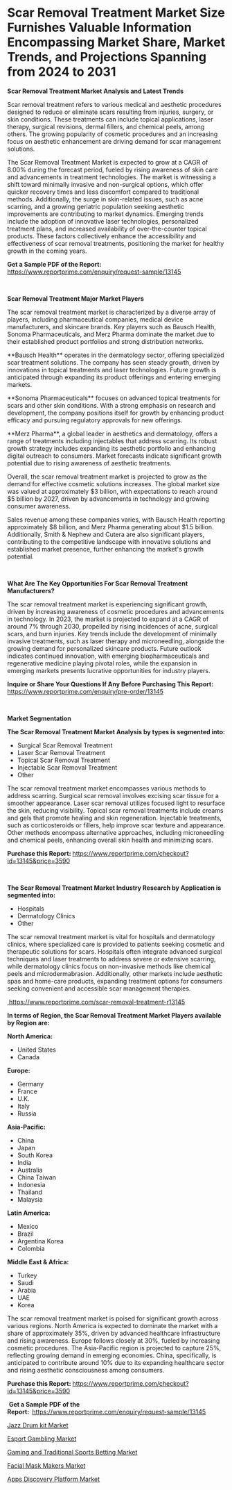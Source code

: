 <p><h1>Scar Removal Treatment Market Size Furnishes Valuable Information Encompassing Market Share, Market Trends, and Projections Spanning from 2024 to 2031</h1></p><p><strong>Scar Removal Treatment Market Analysis and Latest Trends</strong></p>
<p><p>Scar removal treatment refers to various medical and aesthetic procedures designed to reduce or eliminate scars resulting from injuries, surgery, or skin conditions. These treatments can include topical applications, laser therapy, surgical revisions, dermal fillers, and chemical peels, among others. The growing popularity of cosmetic procedures and an increasing focus on aesthetic enhancement are driving demand for scar management solutions.</p><p>The Scar Removal Treatment Market is expected to grow at a CAGR of 8.00% during the forecast period, fueled by rising awareness of skin care and advancements in treatment technologies. The market is witnessing a shift toward minimally invasive and non-surgical options, which offer quicker recovery times and less discomfort compared to traditional methods. Additionally, the surge in skin-related issues, such as acne scarring, and a growing geriatric population seeking aesthetic improvements are contributing to market dynamics. Emerging trends include the adoption of innovative laser technologies, personalized treatment plans, and increased availability of over-the-counter topical products. These factors collectively enhance the accessibility and effectiveness of scar removal treatments, positioning the market for healthy growth in the coming years.</p></p>
<p><strong>Get a Sample PDF of the Report:&nbsp;</strong> <a href="https://www.reportprime.com/enquiry/request-sample/13145">https://www.reportprime.com/enquiry/request-sample/13145</a></p>
<p>&nbsp;</p>
<p><strong>Scar Removal Treatment Major Market Players</strong></p>
<p><p>The scar removal treatment market is characterized by a diverse array of players, including pharmaceutical companies, medical device manufacturers, and skincare brands. Key players such as Bausch Health, Sonoma Pharmaceuticals, and Merz Pharma dominate the market due to their established product portfolios and strong distribution networks.</p><p>**Bausch Health** operates in the dermatology sector, offering specialized scar treatment solutions. The company has seen steady growth, driven by innovations in topical treatments and laser technologies. Future growth is anticipated through expanding its product offerings and entering emerging markets.</p><p>**Sonoma Pharmaceuticals** focuses on advanced topical treatments for scars and other skin conditions. With a strong emphasis on research and development, the company positions itself for growth by enhancing product efficacy and pursuing regulatory approvals for new offerings.</p><p>**Merz Pharma**, a global leader in aesthetics and dermatology, offers a range of treatments including injectables that address scarring. Its robust growth strategy includes expanding its aesthetic portfolio and enhancing digital outreach to consumers. Market forecasts indicate significant growth potential due to rising awareness of aesthetic treatments.</p><p>Overall, the scar removal treatment market is projected to grow as the demand for effective cosmetic solutions increases. The global market size was valued at approximately $3 billion, with expectations to reach around $5 billion by 2027, driven by advancements in technology and growing consumer awareness.</p><p>Sales revenue among these companies varies, with Bausch Health reporting approximately $8 billion, and Merz Pharma generating about $1.5 billion. Additionally, Smith & Nephew and Cutera are also significant players, contributing to the competitive landscape with innovative solutions and established market presence, further enhancing the market's growth potential.</p></p>
<p>&nbsp;</p>
<p><strong>What Are The Key Opportunities For Scar Removal Treatment Manufacturers?</strong></p>
<p><p>The scar removal treatment market is experiencing significant growth, driven by increasing awareness of cosmetic procedures and advancements in technology. In 2023, the market is projected to expand at a CAGR of around 7% through 2030, propelled by rising incidences of acne, surgical scars, and burn injuries. Key trends include the development of minimally invasive treatments, such as laser therapy and microneedling, alongside the growing demand for personalized skincare products. Future outlook indicates continued innovation, with emerging biopharmaceuticals and regenerative medicine playing pivotal roles, while the expansion in emerging markets presents lucrative opportunities for industry players.</p></p>
<p><strong>Inquire or Share Your Questions If Any Before Purchasing This Report:</strong> <a href="https://www.reportprime.com/enquiry/pre-order/13145">https://www.reportprime.com/enquiry/pre-order/13145</a></p>
<p>&nbsp;</p>
<p><strong>Market Segmentation</strong></p>
<p><strong>The Scar Removal Treatment Market Analysis by types is segmented into:</strong></p>
<p><ul><li>Surgical Scar Removal Treatment</li><li>Laser Scar Removal Treatment</li><li>Topical Scar Removal Treatment</li><li>Injectable Scar Removal Treatment</li><li>Other</li></ul></p>
<p><p>The scar removal treatment market encompasses various methods to address scarring. Surgical scar removal involves excising scar tissue for a smoother appearance. Laser scar removal utilizes focused light to resurface the skin, reducing visibility. Topical scar removal treatments include creams and gels that promote healing and skin regeneration. Injectable treatments, such as corticosteroids or fillers, help improve scar texture and appearance. Other methods encompass alternative approaches, including microneedling and chemical peels, enhancing overall skin health and minimizing scars.</p></p>
<p><strong>Purchase this Report:&nbsp;</strong><a href="https://www.reportprime.com/checkout?id=13145&price=3590">https://www.reportprime.com/checkout?id=13145&price=3590</a></p>
<p>&nbsp;</p>
<p><strong>The Scar Removal Treatment Market Industry Research by Application is segmented into:</strong></p>
<p><ul><li>Hospitals</li><li>Dermatology Clinics</li><li>Other</li></ul></p>
<p><p>The scar removal treatment market is vital for hospitals and dermatology clinics, where specialized care is provided to patients seeking cosmetic and therapeutic solutions for scars. Hospitals often integrate advanced surgical techniques and laser treatments to address severe or extensive scarring, while dermatology clinics focus on non-invasive methods like chemical peels and microdermabrasion. Additionally, other markets include aesthetic spas and home-care products, expanding treatment options for consumers seeking convenient and accessible scar management therapies.</p></p>
<p><a href="https://www.reportprime.com/scar-removal-treatment-r13145">&nbsp;https://www.reportprime.com/scar-removal-treatment-r13145</a></p>
<p><strong>In terms of Region, the Scar Removal Treatment Market Players available by Region are:</strong></p>
<p>
    <p> <strong> North America: </strong>
        <ul>
            <li>United States</li>
            <li>Canada</li>
        </ul>
        </p> 
    <p> <strong> Europe: </strong>
        <ul>
            <li>Germany</li>
            <li>France</li>
            <li>U.K.</li>
            <li>Italy</li>
            <li>Russia</li>
        </ul>
        </p> 
    <p> <strong> Asia-Pacific: </strong>
        <ul>
            <li>China</li>
            <li>Japan</li>
            <li>South Korea</li>
            <li>India</li>
            <li>Australia</li>
            <li>China Taiwan</li>
            <li>Indonesia</li>
            <li>Thailand</li>
            <li>Malaysia</li>
        </ul>
        </p> 
    <p> <strong> Latin America: </strong>
        <ul>
            <li>Mexico</li>
            <li>Brazil</li>
            <li>Argentina Korea</li>
            <li>Colombia</li>
        </ul>
        </p> 
    <p> <strong> Middle East & Africa: </strong>
        <ul>
            <li>Turkey</li>
            <li>Saudi</li>
            <li>Arabia</li>
            <li>UAE</li>
            <li>Korea</li>
        </ul>
    </p>
    </p>
<p><p>The scar removal treatment market is poised for significant growth across various regions. North America is expected to dominate the market with a share of approximately 35%, driven by advanced healthcare infrastructure and rising awareness. Europe follows closely at 30%, fueled by increasing cosmetic procedures. The Asia-Pacific region is projected to capture 25%, reflecting growing demand in emerging economies. China, specifically, is anticipated to contribute around 10% due to its expanding healthcare sector and rising aesthetic consciousness among consumers.</p></p>
<p><strong>Purchase this Report: </strong><a href="https://www.reportprime.com/checkout?id=13145&price=3590">https://www.reportprime.com/checkout?id=13145&price=3590</a></p>
<p>&nbsp;<strong>Get a Sample PDF of the Report:&nbsp;&nbsp;</strong><a href="https://www.reportprime.com/enquiry/request-sample/13145">https://www.reportprime.com/enquiry/request-sample/13145</a></p>
<p><strong></strong></p>
<p><p><a href="https://www.linkedin.com/pulse/jazz-drum-kit-market-size-share-growth-analysis-type-application-pexlf?trackingId=SNzu6wvrS02jutTwiM0P6g%3D%3D">Jazz Drum kit Market</a></p><p><a href="https://issuu.com/reportprime-2/docs/esport-gambling-market-size-2030.pp_090a6cfd7c51b5">Esport Gambling Market</a></p><p><a href="https://issuu.com/reportprime-2/docs/gaming-and-traditional-sports-betti_43c47e5a4d3f28">Gaming and Traditional Sports Betting Market</a></p><p><a href="https://medium.com/@eloisadavis1985/facial-mask-makers-market-trends-and-strategic-market-insights-2024-2031-13a638d44adf">Facial Mask Makers Market</a></p><p><a href="https://medium.com/@eloisadavis1985/global-apps-discovery-platform-market-landscape-future-trends-and-market-strategic-forecast-7464e19fe08e">Apps Discovery Platform Market</a></p></p>
